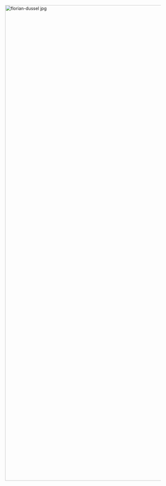 <img width="1024" height="1536" alt="florian-dussel jpg" src="https://github.com/user-attachments/assets/65d8fe12-f5d6-43f0-8504-ba3e12205746" />
